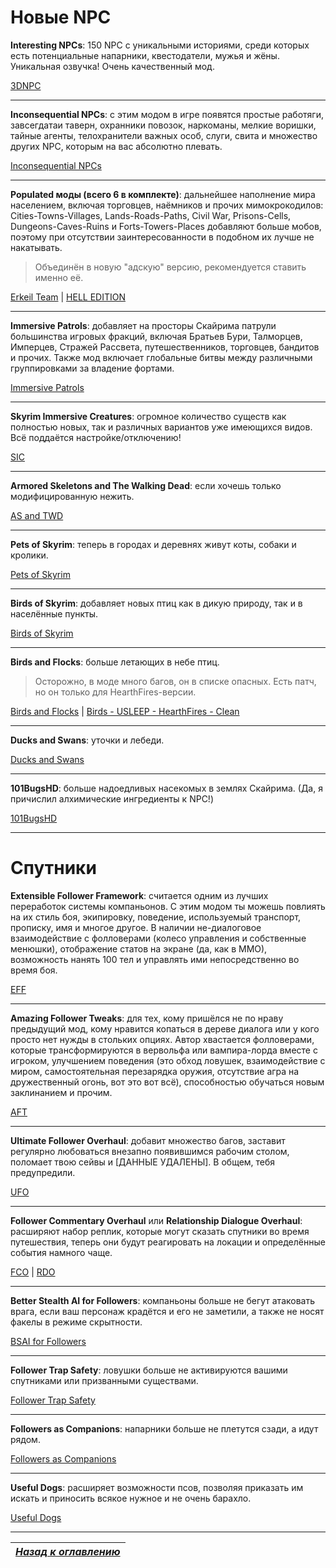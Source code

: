 # Новые NPC

**Interesting NPCs**: 150 NPC с уникальными историями, среди которых есть потенциальные напарники, квестодатели, мужья и жёны. Уникальная озвучка! Очень качественный мод.

[3DNPC](http://www.nexusmods.com/skyrim/mods/8429/)

------

**Inconsequential NPCs**: с этим модом в игре появятся простые работяги, завсегдатаи таверн, охранники повозок, наркоманы, мелкие воришки, тайные агенты, телохранители важных особ, слуги, свита и множество других NPC, которым на вас абсолютно плевать.

[Inconsequential NPCs](http://www.nexusmods.com/skyrim/mods/36334/)

------

**Populated моды (всего 6 в комплекте)**: дальнейшее наполнение мира населением, включая торговцев, наёмников и прочих мимокрокодилов: Cities-Towns-Villages, Lands-Roads-Paths, Civil War, Prisons-Cells, Dungeons-Caves-Ruins и Forts-Towers-Places добавляют больше мобов, поэтому при отсутствии заинтересованности в подобном их лучше не накатывать.

> Объединён в новую "адскую" версию, рекомендуется ставить именно её.

[Erkeil Team](http://erkeilmods.altervista.org/skyrim/welcome/) | [HELL EDITION](http://www.nexusmods.com/skyrim/mods/73315/)

------

**Immersive Patrols**: добавляет на просторы Скайрима патрули большинства игровых фракций, включая Братьев Бури, Талморцев, Имперцев, Стражей Рассвета, путешественников, торговцев, бандитов и прочих. Также мод включает глобальные битвы между различными группировками за владение фортами.

[Immersive Patrols](http://www.nexusmods.com/skyrim/mods/12977/)

------

**Skyrim Immersive Creatures**: огромное количество существ как полностью новых, так и различных вариантов уже имеющихся видов. Всё поддаётся настройке/отключению!

[SIC](http://www.nexusmods.com/skyrim/mods/24913/)

------

**Armored Skeletons and The Walking Dead**: если хочешь только модифицированную нежить.

[AS and TWD](http://www.nexusmods.com/skyrim/mods/26706/)

------

**Pets of Skyrim**: теперь в городах и деревнях живут коты, собаки и кролики.

[Pets of Skyrim](http://www.nexusmods.com/skyrim/mods/17424/)

------

**Birds of Skyrim**: добавляет новых птиц как в дикую природу, так и в населённые пункты.

[Birds of Skyrim](http://www.nexusmods.com/skyrim/mods/17723/)

------

**Birds and Flocks**: больше летающих в небе птиц.

> Осторожно, в моде много багов, он в списке опасных. Есть патч, но он только для HearthFires-версии.

[Birds and Flocks](http://www.nexusmods.com/skyrim/mods/11555/) | [Birds - USLEEP - HearthFires - Clean](https://www.dropbox.com/s/ex9oakmi5cuxosk/Birds-USLEEPHearthfireClean.zip)

------

**Ducks and Swans**: уточки и лебеди.

[Ducks and Swans](http://www.nexusmods.com/skyrim/mods/54679/)

------

**101BugsHD**: больше надоедливых насекомых в землях Скайрима. (Да, я причислил алхимические ингредиенты к NPC!)

[101BugsHD](http://www.nexusmods.com/skyrim/mods/4955/)

------

# Спутники

**Extensible Follower Framework**: считается одним из лучших переработок системы компаньонов. С этим модом ты можешь повлиять на их стиль боя, экипировку, поведение, используемый транспорт, прописку, имя и многое другое. В наличии не-диалоговое взаимодействие с фолловерами (колесо управления и собственные менюшки), отображение статов на экране (да, как в ММО), возможность нанять 100 тел и управлять ими непосредственно во время боя.

[EFF](http://www.nexusmods.com/skyrim/mods/12933/)

------

**Amazing Follower Tweaks**: для тех, кому пришёлся не по нраву предыдущий мод, кому нравится копаться в дереве диалога или у кого просто нет нужды в стольких опциях. Автор хвастается фолловерами, которые трансформируются в вервольфа или вампира-лорда вместе с игроком, улучшением поведения (это обход ловушек, взаимодействие с миром, самостоятельная перезарядка оружия, отсутствие агра на дружественный огонь, вот это вот всё), способностью обучаться новым заклинанием и прочим.

[AFT](http://www.nexusmods.com/skyrim/mods/15524/)

------

**Ultimate Follower Overhaul**: добавит множество багов, заставит регулярно любоваться внезапно появившимся рабочим столом, поломает твою сейвы и [ДАННЫЕ УДАЛЕНЫ]. В общем, тебя предупредили.

[UFO](http://www.nexusmods.com/skyrim/mods/14037/)

------

**Follower Commentary Overhaul** или **Relationship Dialogue Overhaul**: расширяют набор реплик, которые могут сказать спутники во время путешествия, теперь они будут реагировать на локации и определённые события намного чаще.

[FCO](http://www.nexusmods.com/skyrim/mods/52019/) | [RDO](http://www.nexusmods.com/skyrim/mods/74568/)

------

**Better Stealth AI for Followers**: компаньоны больше не бегут атаковать врага, если ваш персонаж крадётся и его не заметили, а также не носят факелы в режиме скрытности.

[BSAI for Followers](http://www.nexusmods.com/skyrim/mods/16531/)

------

**Follower Trap Safety**: ловушки больше не активируются вашими спутниками или призванными существами.

[Follower Trap Safety](http://www.nexusmods.com/skyrim/mods/11609/)

------

**Followers as Companions**: напарники больше не плетутся сзади, а идут рядом.

[Followers as Companions](http://www.nexusmods.com/skyrim/mods/62863/)

------

**Useful Dogs**: расширяет возможности псов, позволяя приказать им искать и приносить всякое нужное и не очень барахло.

[Useful Dogs](http://www.nexusmods.com/skyrim/mods/64021/)

------

|[*Назад к оглавлению*](../01_Оглавление.md)|
|:---:|
